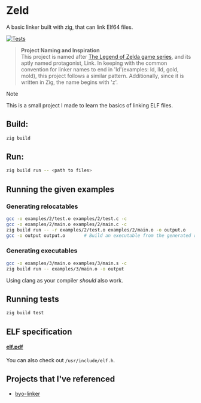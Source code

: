 # Zeld
A basic linker built with zig, that can link Elf64 files.

[![Tests](https://github.com/vishruth-thimmaiah/zeld/actions/workflows/run_tests.yml/badge.svg)](https://github.com/vishruth-thimmaiah/zeld/actions/workflows/run_tests.yml)

> **Project Naming and Inspiration**  
> This project is named after 
> [The Legend of Zelda game series](https://en.wikipedia.org/wiki/The_Legend_of_Zelda),
> and its aptly named protagonist, Link. In keeping with the common
> convention for linker names to end in 'ld'(examples: ld, lld, gold, mold),
> this project follows a similar pattern. Additionally, since it is written in
> Zig, the name begins with 'z'.

>[!NOTE]
> This is a small project I made to learn the basics of linking ELF files.

## Build:
```bash
zig build
```
## Run:
```bash
zig build run -- <path to files>
```

## Running the given examples

### Generating relocatables
```bash
gcc -o examples/2/test.o examples/2/test.c -c
gcc -o examples/2/main.o examples/2/main.c -c
zig build run -- -r examples/2/test.o examples/2/main.o -o output.o
gcc -o output output.o       # Build an executable from the generated relocatable.
```

### Generating executables
```bash
gcc -o examples/3/main.o examples/3/main.s -c
zig build run -- examples/3/main.o -o output
```

Using clang as your compiler *should* also work.

## Running tests
```bash
zig build test
```


## ELF specification
#### [elf.pdf](https://refspecs.linuxfoundation.org/elf/elf.pdf)  
You can also check out `/usr/include/elf.h`.

## Projects that I've referenced
- [byo-linker](https://github.com/andrewhalle/byo-linker)
